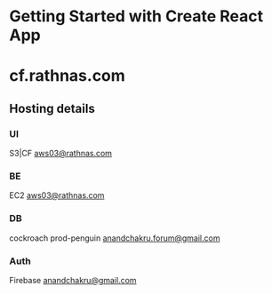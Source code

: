 # Getting Started with Create React App

# cf.rathnas.com

## Hosting details

### UI
S3|CF aws03@rathnas.com

### BE
EC2 aws03@rathnas.com

### DB
cockroach prod-penguin anandchakru.forum@gmail.com

### Auth
Firebase anandchakru@gmail.com


